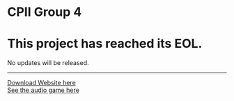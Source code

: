 # CPII Group 4 
# This project has reached its EOL.
No updates will be released.
<hr>
<a href="https://github.com/Optidev3455/Optidev3455.github.io">Download Website here</a>
<br>
<a href="https://github.com/Optidev3455/CPIIGP4/tree/Game">See the audio game here</a>
